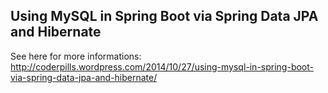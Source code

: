 ## Using MySQL in Spring Boot via Spring Data JPA and Hibernate

See here for more informations:
http://coderpills.wordpress.com/2014/10/27/using-mysql-in-spring-boot-via-spring-data-jpa-and-hibernate/
